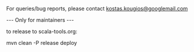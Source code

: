 For queries/bug reports, please contact kostas.kougios@googlemail.com

--- Only for maintainers ---

to release to scala-tools.org:

mvn clean -P release deploy
